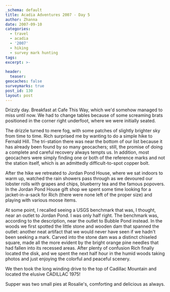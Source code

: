 ```yaml
---
_schema: default
title: Acadia Adventures 2007 - Day 5
author: Zhanna
date: 2007-09-10
categories:
  - travel
  - acadia
  - '2007'
  - hiking
  - survey mark hunting
tags:
excerpt: >- 
  
header:
  teaser:
geocaches: false
surveymarks: true
post_id: 130
layout: post
---
```


Drizzly day.  Breakfast at Cafe This Way, which we'd somehow managed to miss until now.  We had to change tables because of some screaming brats positioned in the corner right underfoot, where we were initially seated.  

The drizzle turned to mere fog, with some patches of slightly brighter sky from time to time.  Rich surprised me by wanting to do a simple hike to Fernald Hill.  The tri-station there was near the bottom of our list because it has already been found by so many geocachers; still, the promise of doing a complete and careful recovery always tempts us.  In addition, most geocachers were simply finding one or both of the reference marks and not the station itself, which is an admittedly difficult-to-spot copper bolt.  

After the hike we retreated to Jordan Pond House, where we sat indoors to warm up, watched the rain showers pass through as we devoured our lobster rolls with grapes and chips, blueberry tea and the famous popovers.  In the Jordan Pond House gift shop we spent some time looking for a jacket-in-a-sack for Rich (there were none left of the proper size) and playing with various moose items.  

At some point, I recalled seeing a USGS benchmark that was, I thought, near an outlet to Jordan Pond.  I was only half right.  The benchmark was, according to the description, near the outlet to Bubble Pond instead.  In the woods we first spotted the little stone and wooden dam that spanned the outlet: another neat artifact that we would never have seen if we hadn't been seeking a mark.  Carved into the stone dam was a distinct chiseled square, made all the more evident by the bright orange pine needles that had fallen into its recessed areas.  After plenty of confusion Rich finally located the disk, and we spent the next half hour in the humid woods taking photos and just enjoying the colorful and peaceful scenery.  

We then took the long winding drive to the top of Cadillac Mountain and located the elusive CADILLAC 1975!  

Supper was two small pies at Rosalie's, comforting and delicious as always.

